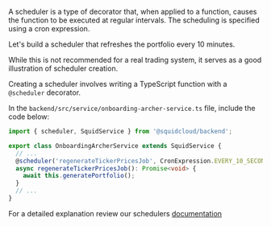 A scheduler is a type of decorator that, when applied to a function, causes the function to be executed at regular intervals.
The scheduling is specified using a cron expression.

Let's build a scheduler that refreshes the portfolio every 10 minutes.

While this is not recommended for a real trading system, it serves as a good illustration of scheduler creation.

Creating a scheduler involves writing a TypeScript function with a `@scheduler` decorator.

In the `backend/src/service/onboarding-archer-service.ts` file, include the code below:

```typescript
import { scheduler, SquidService } from '@squidcloud/backend';

export class OnboardingArcherService extends SquidService {
  // ...
  @scheduler('regenerateTickerPricesJob', CronExpression.EVERY_10_SECONDS, true)
  async regenerateTickerPricesJob(): Promise<void> {
    await this.generatePortfolio();
  }
  // ...
}
```

For a detailed explanation review our schedulers [documentation](https://docs.squid.cloud/docs/development-tools/backend/schedulers)
